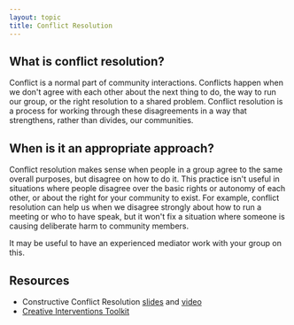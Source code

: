 ```yaml
---
layout: topic
title: Conflict Resolution
---
```


## What is conflict resolution?

Conflict is a normal part of community interactions. Conflicts happen when we don't agree with each other about the next thing to do, the way to run our group, or the right resolution to a shared problem. Conflict resolution is a process for working through these disagreements in a way that strengthens, rather than divides, our communities.

## When is it an appropriate approach?

Conflict resolution makes sense when people in a group agree to the same overall purposes, but disagree on how to do it. This practice isn't useful in situations where people disagree over the basic rights or autonomy of each other, or about the right for your community to exist. For example, conflict resolution can help us when we disagree strongly about how to run a meeting or who to have speak, but it won't fix a situation where someone is causing deliberate harm to community members.

It may be useful to have an experienced mediator work with your group on this.

## Resources

- Constructive Conflict Resolution [slides](http://www.slideshare.net/kattekrab/ccr-donna-benjamingina) and [video](https://www.safaribooksonline.com/library/view/oscon-2015-complete/9781491927991/part78.html)
- [Creative Interventions Toolkit](http://www.creative-interventions.org/tools/toolkit/)